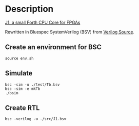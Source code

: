 # Description
[J1: a small Forth CPU Core for FPGAs](http://excamera.com/sphinx/fpga-j1.html)

Rewritten in Bluespec SystemVerilog (BSV) from [Verilog Source](https://github.com/ros-drivers/wge100_driver/tree/hydro-devel/wge100_camera_firmware/src/hardware/verilog/j1.v).

## Create an environment for BSC
```shell
source env.sh
```

## Simulate
```shell
bsc -sim -u ./test/Tb.bsv
bsc -sim -e mkTb
./bsim
```

## Create RTL
```shell
bsc -verilog -u ./src/J1.bsv
```
